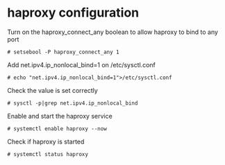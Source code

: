 # haproxy configuration

Turn on the haproxy_connect_any boolean to allow haproxy to bind to any port
```
# setsebool -P haproxy_connect_any 1
```

Add net.ipv4.ip_nonlocal_bind=1 on /etc/sysctl.conf
```
# echo "net.ipv4.ip_nonlocal_bind=1">/etc/sysctl.conf
```

Check the value is set correctly
```
# sysctl -p|grep net.ipv4.ip_nonlocal_bind
```

Enable and start the haproxy service
```
# systemctl enable haproxy --now
```

Check if haproxy is started
```
# systemctl status haproxy
```
